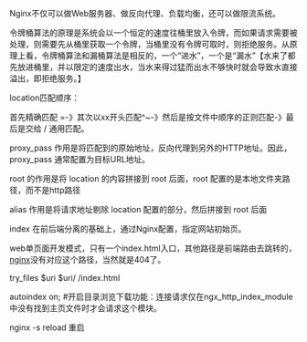 Nginx不仅可以做Web服务器、做反向代理、负载均衡，还可以做限流系统。

令牌桶算法的原理是系统会以一个恒定的速度往桶里放入令牌，而如果请求需要被处理，则需要先从桶里获取一个令牌，当桶里没有令牌可取时，则拒绝服务。从原理上看，令牌桶算法和漏桶算法是相反的，一个“进水”，一个是“漏水”【水来了都先放进桶里，并以限定的速度出水，当水来得过猛而出水不够快时就会导致水直接溢出，即拒绝服务。】

location匹配顺序：

首先精确匹配 =-》其次以xx开头匹配^~-》然后是按文件中顺序的正则匹配-》最后是交给 / 通用匹配。



proxy_pass 作用是将匹配到的原始地址，反向代理到另外的HTTP地址。因此，proxy_pass 通常配置为目标URL地址。

root 的作用是将 location 的内容拼接到 root 后面，root 配置的是本地文件夹路径，而不是http路径

alias 作用是将请求地址剔除 location 配置的部分，然后拼接到 root 后面

index  在前后端分离的基础上，通过Nginx配置，指定网站初始页。

web单页面开发模式，只有一个index.html入口，其他路径是前端路由去跳转的，[nginx](https://so.csdn.net/so/search?q=nginx&spm=1001.2101.3001.7020)没有对应这个路径，当然就是404了。

try_files $uri $uri/ /index.html



autoindex on; #开启目录浏览下载功能：连接请求仅在ngx_http_index_module中没有找到主页文件时才会请求这个模块。

 nginx -s reload 重启